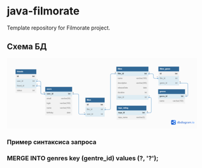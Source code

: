 # java-filmorate
Template repository for Filmorate project.

## Схема БД
![](/src/main/resources/schema.png)

### Пример синтаксиса запроса
### MERGE INTO genres key (gentre_id) values (?, '?');
